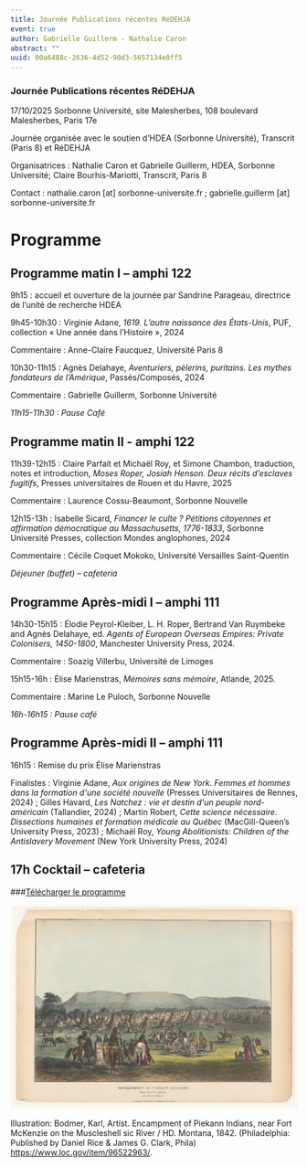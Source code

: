 ```yaml
---
title: Journée Publications récentes RéDEHJA
event: true
author: Gabrielle Guillerm - Nathalie Caron
abstract: ""
uuid: 00a6488c-2636-4d52-90d3-5657134e0ff5
---
```




### Journée Publications récentes RéDEHJA
17/10/2025
Sorbonne Université, site Malesherbes, 108 boulevard Malesherbes, Paris 17e

Journée organisée avec le soutien d’HDEA (Sorbonne Université), Transcrit (Paris 8) et RéDEHJA

Organisatrices : Nathalie Caron et Gabrielle Guillerm, HDEA, Sorbonne Université; Claire Bourhis-Mariotti, Transcrit, Paris 8

Contact : nathalie.caron [at] sorbonne-universite.fr ; gabrielle.guillerm [at] sorbonne-universite.fr

# Programme


## Programme matin I – amphi 122

9h15 : accueil et ouverture de la journée par Sandrine Parageau, directrice de l’unité de recherche HDEA


9h45-10h30 : Virginie Adane, *1619. L’autre naissance des États-Unis*, PUF, collection « Une année dans l’Histoire », 2024

Commentaire : Anne-Claire Faucquez, Université Paris 8


10h30-11h15 : Agnès Delahaye, *Aventuriers, pèlerins, puritains. Les mythes fondateurs de l’Amérique*, Passés/Composés, 2024

Commentaire : Gabrielle Guillerm, Sorbonne Université



*11h15-11h30 : Pause Café*



## Programme matin II - amphi 122

11h39-12h15 : Claire Parfait et Michaël Roy, et Simone Chambon, traduction, notes et introduction, *Moses Roper, Josiah Henson. Deux récits d’esclaves fugitifs*, Presses universitaires de Rouen et du Havre, 2025

Commentaire : Laurence Cossu-Beaumont, Sorbonne Nouvelle


12h15-13h : Isabelle Sicard, *Financer le culte ? Pétitions citoyennes et affirmation démocratique au Massachusetts, 1776-1833*, Sorbonne Université Presses, collection Mondes anglophones, 2024

Commentaire : Cécile Coquet Mokoko, Université Versailles Saint-Quentin


*Déjeuner (buffet) – cafeteria*


## Programme Après-midi I – amphi 111

14h30-15h15 : Élodie Peyrol-Kleiber, L. H. Roper, Bertrand Van Ruymbeke and Agnès Delahaye, ed. *Agents of European Overseas Empires: Private Colonisers, 1450-1800*, Manchester University Press, 2024.

Commentaire : Soazig Villerbu, Université de Limoges


15h15-16h : Élise Marienstras, *Mémoires sans mémoire*, Atlande, 2025.

Commentaire : Marine Le Puloch, Sorbonne Nouvelle


*16h-16h15 : Pause café*

## Programme Après-midi II – amphi 111

16h15 : Remise du prix Élise Marienstras

Finalistes : Virginie Adane, *Aux origines de New York. Femmes et hommes dans la formation d'une société nouvelle* (Presses Universitaires de Rennes, 2024) ; Gilles Havard, *Les Natchez : vie et destin d'un peuple nord-américain* (Tallandier, 2024) ; Martin Robert, *Cette science nécessaire. Dissections humaines et formation médicale au Québec* (MacGill-Queen’s University Press, 2023) ; Michaël Roy, *Young Abolitionists: Children of the Antislavery Movement* (New York University Press, 2024)


## 17h Cocktail – cafeteria

###[Télécharger le programme](2025_prog_Redehja.pdf)

![small](JE-RED.jpg)

Illustration: Bodmer, Karl, Artist. Encampment of Piekann Indians, near Fort McKenzie on the Muscleshell sic River / HD. Montana, 1842. (Philadelphia: Published by Daniel Rice & James G. Clark, Phila) https://www.loc.gov/item/96522963/.

